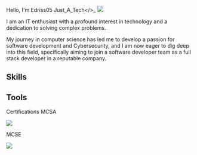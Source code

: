 Hello, I'm Edriss05 Just_A_Tech</>_
<a href="https://linkedin.com/in/idris-jibrin-just-a-tech"><img src="https://img.shields.io/badge/-LinkedIn-0072b1?&style=for-the-badge&logo=linkedin&logoColor=white" /></a>


I am an IT enthusiast with a profound interest in technology and a dedication to solving complex problems.


My journey in computer science has led me to develop a passion for software development and Cybersecurity, and I am now eager to dig deep into this field, specifically aiming to join a software developer team as a full stack developer in a reputable company.

## Skills



## Tools



Certifications
MCSA
<div>
<img src="https://img.shields.io/badge/-Microsoft_Certified_Solutions_Associate-000080?&style=for-the-badge&logoColor=white" />
</div>

MCSE
<div>
<img src="https://img.shields.io/badge/-Microsoft_Certified_Solutions_Expert-000080?&style=for-the-badge&logoColor=white" />  
</div>













